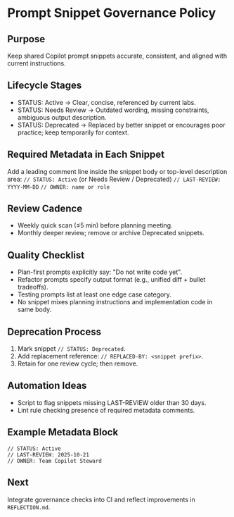 # Prompt Snippet Governance Policy

## Purpose

Keep shared Copilot prompt snippets accurate, consistent, and aligned with current instructions.

## Lifecycle Stages

- STATUS: Active -> Clear, concise, referenced by current labs.
- STATUS: Needs Review -> Outdated wording, missing constraints, ambiguous output description.
- STATUS: Deprecated -> Replaced by better snippet or encourages poor practice; keep temporarily for context.

## Required Metadata in Each Snippet

Add a leading comment line inside the snippet body or top-level description area:
`// STATUS: Active` (or Needs Review / Deprecated)
`// LAST-REVIEW: YYYY-MM-DD`
`// OWNER: name or role`

## Review Cadence

- Weekly quick scan (≤5 min) before planning meeting.
- Monthly deeper review; remove or archive Deprecated snippets.

## Quality Checklist

- Plan-first prompts explicitly say: "Do not write code yet".
- Refactor prompts specify output format (e.g., unified diff + bullet tradeoffs).
- Testing prompts list at least one edge case category.
- No snippet mixes planning instructions and implementation code in same body.

## Deprecation Process

1. Mark snippet `// STATUS: Deprecated`.
2. Add replacement reference: `// REPLACED-BY: <snippet prefix>`.
3. Retain for one review cycle; then remove.

## Automation Ideas

- Script to flag snippets missing LAST-REVIEW older than 30 days.
- Lint rule checking presence of required metadata comments.

## Example Metadata Block

```text
// STATUS: Active
// LAST-REVIEW: 2025-10-21
// OWNER: Team Copilot Steward
```

## Next

Integrate governance checks into CI and reflect improvements in `REFLECTION.md`.

